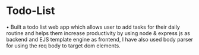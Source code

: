 # Todo-List
• Built a todo list web app which allows user to add tasks for their daily routine and helps them increase productivity by using node &amp; express js as backend and EJS template engine as frontend, I have also used body parser for using the req body to target dom elements.
